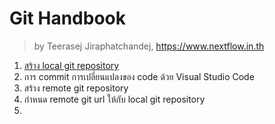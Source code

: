 
# Git Handbook

> by Teerasej Jiraphatchandej, https://www.nextflow.in.th

1. [สร้าง local git repository](/create-local-git-repo.md)
2. การ commit การเปลี่ยนแปลงของ code ด้วย Visual Studio Code
3. สร้าง remote git repository
4. กำหนด remote git url ให้กับ local git repository
4. 